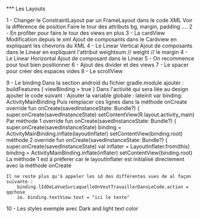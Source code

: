 *** Les Layouts

1 - Changer le ConstraintLayout par un FrameLayout dans le code XML
    Voir la différence de position
    Faire le tour des attributs bg, margin, padding ....
2 - En profiter pour faire le tour des views en plus
3 - La cardView 
    Modification depuis le xml 
    Ajout de composants dans le Cardview en expliquant les chevrons du XML
4 - Le Linear Vertical
    Ajout de composants dans le Linear en expliquant l'attribut weightsum // weight // le margin
4 - Le Linear Horizontal
    Ajout de composant dans le Linear
5 - On recommence pour tout bien positionner
6 - Ajout des divider et des views
7 - Le spacer pour créer des espaces vides
8 - Le scrollView

9 - Le binding
 Dans la section android du fichier gradle.module ajouter :
    buildFeatures {
        viewBinding = true
    }
 Dans l'activité qui sera liée au design ajouter le code suivant :
    Ajouter la variable globale :
        lateinit var binding: ActivityMainBinding
    Puis remplacer ces lignes dans la méthode onCreate
        override fun onCreate(savedInstanceState: Bundle?) {
            super.onCreate(savedInstanceState)
            setContentView(R.layout.activity_main)
    Par
        méthode 1
        override fun onCreate(savedInstanceState: Bundle?) {
            super.onCreate(savedInstanceState)
            binding = ActivityMainBinding.inflate(layoutInflater)
            setContentView(binding.root)
        méthode 2
        override fun onCreate(savedInstanceState: Bundle?) {
            super.onCreate(savedInstanceState)
            val inflater = LayoutInflater.from(this)
            binding = ActivityMainBinding.inflate(inflater)
            setContentView(binding.root)
        La méthode 1 est à préferer car le layoutInflater est initialisé directement avec la méthode onCreate
        
    Il ne reste plus qu'à appeler les id des différentes vues de al façon suivante :
        binding.lIdDeLaVueSurLaquelleOnVeutTravaillerDansLeCode.action = qqchose
        ie. binding.textView.text = "ici le texte"

10 - Les styles exemple avec Dark and light text color



